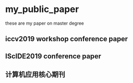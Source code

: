 # my_public_paper
these are my paper on master degree
## iccv2019 workshop conference paper
## IScIDE2019 conference paper
## 计算机应用核心期刊
